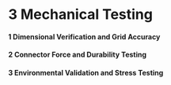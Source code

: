 # 3 Mechanical Testing


#### 1 Dimensional Verification and Grid Accuracy


#### 2 Connector Force and Durability Testing


#### 3 Environmental Validation and Stress Testing

